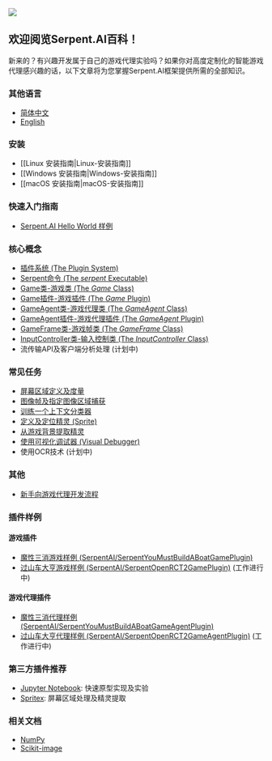 ![](https://s3.ca-central-1.amazonaws.com/serpent-ai-assets/wiki/wiki_home.png)

## 欢迎阅览Serpent.AI百科！

新来的？有兴趣开发属于自己的游戏代理实验吗？如果你对高度定制化的智能游戏代理感兴趣的话，以下文章将为您掌握Serpent.AI框架提供所需的全部知识。

### 其他语言

* [简体中文](Home_zh_cn)
* [English](Home)

### 安装
* [[Linux 安装指南|Linux-安装指南]]
* [[Windows 安装指南|Windows-安装指南]]
* [[macOS 安装指南|macOS-安装指南]]

### 快速入门指南

* [Serpent.AI Hello World 样例](https://github.com/SerpentAI/SerpentAI/wiki/The-Serpent.AI-Hello-World)

### 核心概念

* [插件系统 (The Plugin System)](https://github.com/SerpentAI/SerpentAI/wiki/The-Serpent.AI-Plugin-System)
* [Serpent命令 (The _serpent_ Executable)](https://github.com/SerpentAI/SerpentAI/wiki/The-'serpent'-Executable)
* [Game类-游戏类 (The _Game_ Class)](https://github.com/SerpentAI/SerpentAI/wiki/The-'Game'-Class)
* [Game插件-游戏插件 (The _Game_ Plugin)](https://github.com/SerpentAI/SerpentAI/wiki/The-'Game'-Plugin)
* [GameAgent类-游戏代理类 (The _GameAgent_ Class)](https://github.com/SerpentAI/SerpentAI/wiki/The-'GameAgent'-Class)
* [GameAgent插件-游戏代理插件 (The _GameAgent_ Plugin)](https://github.com/SerpentAI/SerpentAI/wiki/The-'GameAgent'-Plugin)
* [GameFrame类-游戏帧类 (The _GameFrame_ Class)](https://github.com/SerpentAI/SerpentAI/wiki/The-'GameFrame'-Class)
* [InputController类-输入控制类 (The _InputController_ Class)](https://github.com/SerpentAI/SerpentAI/wiki/The-'InputController'-Class)
* 流传输API及客户端分析处理 (计划中)

### 常见任务

* [屏幕区域定义及度量](https://github.com/SerpentAI/SerpentAI/wiki/Defining-Screen-Regions)
* [图像帧及指定图像区域捕获](https://github.com/SerpentAI/SerpentAI/wiki/Capturing-Frames-and-Regions)
* [训练一个上下文分类器](https://github.com/SerpentAI/SerpentAI/wiki/Training-a-Context-Classifier)
* [定义及定位精灵 (Sprite)](https://github.com/SerpentAI/SerpentAI/wiki/Identifying-and-Locating-Sprites)
* [从游戏背景提取精灵](https://github.com/SerpentAI/SerpentAI/wiki/Isolating-Sprites-from-their-Backgrounds)
* [使用可视化调试器 (Visual Debugger)](https://github.com/SerpentAI/SerpentAI/wiki/Using-the-Visual-Debugger)
* 使用OCR技术 (计划中)

### 其他

* [新手向游戏代理开发流程](https://github.com/SerpentAI/SerpentAI/wiki/Game-Agent-Development-Starter-Workflow)

### 插件样例

#### 游戏插件

* [魔性三消游戏样例 (SerpentAI/SerpentYouMustBuildABoatGamePlugin)](https://github.com/SerpentAI/SerpentYouMustBuildABoatGamePlugin)
* [过山车大亨游戏样例 (SerpentAI/SerpentOpenRCT2GamePlugin)](https://github.com/SerpentAI/SerpentOpenRCT2GamePlugin) (工作进行中)

#### 游戏代理插件

* [魔性三消代理样例 (SerpentAI/SerpentYouMustBuildABoatGameAgentPlugin)](https://github.com/SerpentAI/SerpentYouMustBuildABoatGameAgentPlugin)
* [过山车大亨代理样例 (SerpentAI/SerpentOpenRCT2GameAgentPlugin)](https://github.com/SerpentAI/SerpentOpenRCT2GameAgentPlugin) (工作进行中)

### 第三方插件推荐

* [Jupyter Notebook](https://github.com/jupyter/notebook): 快速原型实现及实验
* [Spritex](https://github.com/codetorex/spritex): 屏幕区域处理及精灵提取

### 相关文档

* [NumPy](https://docs.scipy.org/doc/numpy-dev/dev/)
* [Scikit-image](http://scikit-image.org/docs/stable/)